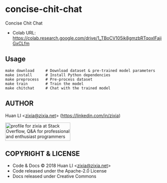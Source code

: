 # concise-chit-chat

Concise Chit Chat

- Colab URL: <https://colab.research.google.com/drive/1_TBoCV105ik8gmzbRTqoxIFajiGxCLfm>

## Usage

```shell
make download     # Download dataset & pre-trained model parameters
make install      # Install Python dependencies
make preprocess   # Pre-process dataset
make train        # Train the model
make chitchat     # Chat with the trained model
```

## AUTHOR

Huan LI \<zixia@zixia.net\> (<https://linkedin.com/in/zixia>)

<a href="http://stackoverflow.com/users/1123955/zixia">
  <img src="http://stackoverflow.com/users/flair/1123955.png" width="208" height="58" alt="profile for zixia at Stack Overflow, Q&amp;A for professional and enthusiast programmers" title="profile for zixia at Stack Overflow, Q&amp;A for professional and enthusiast programmers">
</a>

## COPYRIGHT & LICENSE

- Code & Docs © 2018 Huan LI \<zixia@zixia.net\>
- Code released under the Apache-2.0 License
- Docs released under Creative Commons

